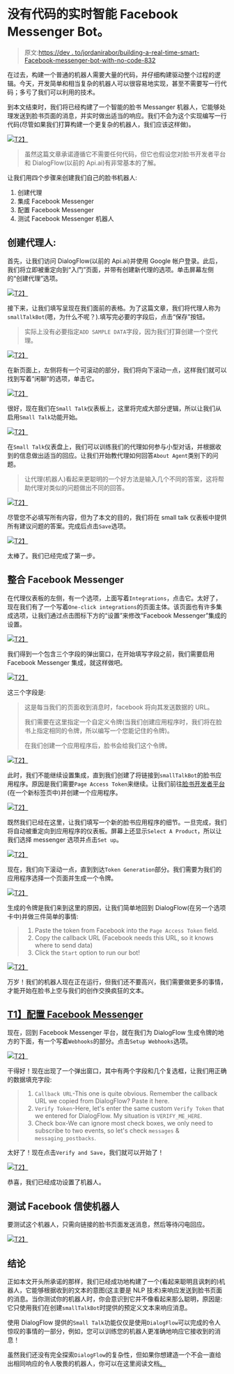 # 没有代码的实时智能 Facebook Messenger Bot。

> 原文:[https://dev . to/jordanirabor/building-a-real-time-smart-Facebook-messenger-bot-with-no-code-832](https://dev.to/jordanirabor/building-a-real-time-smart-facebook-messenger-bot-with-no-code-832)

在过去，构建一个普通的机器人需要大量的代码，并仔细构建驱动整个过程的逻辑。今天，开发简单和相当复杂的机器人可以很容易地实现，甚至不需要写一行代码；多亏了我们可以利用的技术。

到本文结束时，我们将已经构建了一个智能的脸书 Messanger 机器人，它能够处理发送到脸书页面的消息，并实时做出适当的响应。我们不会为这个实现编写一行代码(尽管如果我们打算构建一个更复杂的机器人，我们应该这样做)。

[![](../Images/f375bcd19b13c91d255c76c7958afb21.png)T2】](https://res.cloudinary.com/practicaldev/image/fetch/s--taK5-tCu--/c_limit%2Cf_auto%2Cfl_progressive%2Cq_66%2Cw_880/https://cdn.scotch.io/40410/lWGOb7GVRD2XHqZsYKJA_First.gif)

> 虽然这篇文章承诺遵循它不需要任何代码，但它也假设您对脸书开发者平台和 DialogFlow(以前的 Api.ai)有非常基本的了解。

让我们用四个步骤来创建我们自己的脸书机器人:

1.  创建代理
2.  集成 Facebook Messenger
3.  配置 Facebook Messenger
4.  测试 Facebook Messenger 机器人

## [](#create-an-agent)创建代理人:

首先，让我们访问 DialogFlow(以前的 Api.ai)并使用 Google 帐户登录。此后，我们将立即被重定向到“入门”页面，并带有创建新代理的选项。单击屏幕左侧的“创建代理”选项。

[![](../Images/7beb9e34a5798f6fc7dbbe6cb7439c38.png)T2】](https://res.cloudinary.com/practicaldev/image/fetch/s--vlVfzITI--/c_limit%2Cf_auto%2Cfl_progressive%2Cq_auto%2Cw_880/https://cdn.scotch.io/40410/le0OVBpQqWy48lODD43N_createAgent.png)

接下来，让我们填写呈现在我们面前的表格。为了这篇文章，我们将代理人称为`smallTalkBot`(嗯，为什么不呢？).填写完必要的字段后，点击“保存”按钮。

> 实际上没有必要指定`ADD SAMPLE DATA`字段，因为我们打算创建一个空代理。

[![](../Images/9b21593b744674bce4ebfcf7efa4f097.png)T2】](https://res.cloudinary.com/practicaldev/image/fetch/s--zrenvNOb--/c_limit%2Cf_auto%2Cfl_progressive%2Cq_auto%2Cw_880/https://cdn.scotch.io/40410/eYsf6Ff8Qc2Bd6aRL6UA_saveAgent.png)

在新页面上，左侧将有一个可滚动的部分，我们将向下滚动一点，这样我们就可以找到写着“闲聊”的选项，单击它。

[![](../Images/f5356b89e3a74cacff78b6ee7e6940d4.png)T2】](https://res.cloudinary.com/practicaldev/image/fetch/s--i6bEk3tH--/c_limit%2Cf_auto%2Cfl_progressive%2Cq_auto%2Cw_880/https://cdn.scotch.io/40410/H5Pny8gqSwaadVhc5bmV_smallTalk.png)

很好，现在我们在`Small Talk`仪表板上，这里将完成大部分逻辑，所以让我们从启用`Small Talk`功能开始。

[![](../Images/57ef864ce8024a4e5a456d198f8b13a3.png)T2】](https://res.cloudinary.com/practicaldev/image/fetch/s--fWYSa76S--/c_limit%2Cf_auto%2Cfl_progressive%2Cq_auto%2Cw_880/https://cdn.scotch.io/40410/IDkMhQ2hT6i2umuIFbMu_enableSmalltalk.png)

在`Small Talk`仪表盘上，我们可以训练我们的代理如何参与小型对话，并根据收到的信息做出适当的回应。让我们开始教代理如何回答`About Agent`类别下的问题。

> 让代理(机器人)看起来更聪明的一个好方法是输入几个不同的答案，这将帮助代理对类似的问题做出不同的回答。

[![](../Images/ba2ff74515b58beb4d6deca866314004.png)T2】](https://res.cloudinary.com/practicaldev/image/fetch/s--98GODMgm--/c_limit%2Cf_auto%2Cfl_progressive%2Cq_auto%2Cw_880/https://cdn.scotch.io/40410/BuHU6rLiSzGEtKS5Qt2b_enterAnswers.png)

尽管您不必填写所有内容，但为了本文的目的，我们将在 small talk 仪表板中提供所有建议问题的答案。完成后点击`Save`选项。

[![](../Images/631ae1f1981a341354380b7db2fea630.png)T2】](https://res.cloudinary.com/practicaldev/image/fetch/s--na-mdqxY--/c_limit%2Cf_auto%2Cfl_progressive%2Cq_auto%2Cw_880/https://cdn.scotch.io/40410/6cgrJRXJRZyAH5X0Yu7v_saveFinal.png)

太棒了。我们已经完成了第一步。

## [](#integrating-facebook-messenger)整合 Facebook Messenger

在代理仪表板的左侧，有一个选项，上面写着`Integrations`，点击它。太好了，现在我们有了一个写着`One-click integrations`的页面主体。该页面也有许多集成选项，让我们通过点击图标下方的“设置”来修改“Facebook Messenger”集成的设置。

[![](../Images/14edfb263b2510c6d4ba5e555b38ee96.png)T2】](https://res.cloudinary.com/practicaldev/image/fetch/s--Qn0II3xF--/c_limit%2Cf_auto%2Cfl_progressive%2Cq_auto%2Cw_880/https://cdn.scotch.io/40410/sa4zytfPQfqUXBDjDYN8_enableMessenger.png)

我们得到一个包含三个字段的弹出窗口，在开始填写字段之前，我们需要启用 Facebook Messenger 集成，就这样做吧。

[![](../Images/b6f0e3e0e0429ef4fd4adc628295e08e.png)T2】](https://res.cloudinary.com/practicaldev/image/fetch/s--dlZ-5TRM--/c_limit%2Cf_auto%2Cfl_progressive%2Cq_auto%2Cw_880/https://cdn.scotch.io/40410/gjYHycBR6mq7x5JajKWA_newEnableMessenger.png)

这三个字段是:

> 这是每当我们的页面收到消息时，facebook 将向其发送数据的 URL。
> 
> 我们需要在这里指定一个自定义令牌(当我们创建应用程序时，我们将在脸书上指定相同的令牌，所以编写一个您能记住的令牌)。
> 
> 在我们创建一个应用程序后，脸书会给我们这个令牌。

[![](../Images/aa9580f97274bf68a3f3148deab463d9.png)T2】](https://res.cloudinary.com/practicaldev/image/fetch/s--lNhtt_lR--/c_limit%2Cf_auto%2Cfl_progressive%2Cq_auto%2Cw_880/https://cdn.scotch.io/40410/JjtB71xDTnmofgNOVG3V_tokenHere.png)

此时，我们不能继续设置集成，直到我们创建了将链接到`smallTalkBot`的脸书应用程序。原因是我们需要`Page Access Token`来继续。让我们前往[脸书开发者平台](https://developers.facebook.com/)(在一个新标签页中)并创建一个应用程序。

[![](../Images/55874fc83a3196511a78b799ca3f9f13.png)T2】](https://res.cloudinary.com/practicaldev/image/fetch/s--YKKjXwdP--/c_limit%2Cf_auto%2Cfl_progressive%2Cq_auto%2Cw_880/https://cdn.scotch.io/40410/TWZjdQvFSFiC6qpKonOr_createApp.png)

既然我们已经在这里，让我们填写一个新的脸书应用程序的细节。一旦完成，我们将自动被重定向到应用程序的仪表板。屏幕上还显示`Select A Product`，所以让我们选择 messenger 选项并点击`Set up`。

[![](../Images/5a210a18d826a524cef26c2ef378b5e9.png)T2】](https://res.cloudinary.com/practicaldev/image/fetch/s--0bwnK2XV--/c_limit%2Cf_auto%2Cfl_progressive%2Cq_auto%2Cw_880/https://cdn.scotch.io/40410/lGXzVnDRSWJE4GaxVejU_setUpMessenger.png)

现在，我们向下滚动一点，直到到达`Token Generation`部分。我们需要为我们的应用程序选择一个页面并生成一个令牌。

[![](../Images/cd808e89f523e30719d30da9d7770abf.png)T2】](https://res.cloudinary.com/practicaldev/image/fetch/s--UVJz4yO6--/c_limit%2Cf_auto%2Cfl_progressive%2Cq_auto%2Cw_880/https://cdn.scotch.io/40410/m3O5M15YRZmf6gJc53oO_generateTokens.png)

生成的令牌是我们来到这里的原因，让我们简单地回到 DialogFlow(在另一个选项卡中)并做三件简单的事情:

> 1.  Paste the token from Facebook into the `Page Access Token` field.
> 2.  Copy the callback URL (Facebook needs this URL, so it knows where to send data)
> 3.  Click the `Start` option to run our bot!

[![](../Images/c4f162572c335dc138f748cba92d3c93.png)T2】](https://res.cloudinary.com/practicaldev/image/fetch/s--aprsnmxH--/c_limit%2Cf_auto%2Cfl_progressive%2Cq_auto%2Cw_880/https://cdn.scotch.io/40410/9GkGTi34RNmYwcg2KemI_pasteCallBack.png)

万岁！我们的机器人现在正在运行，但我们还不要高兴，我们需要做更多的事情，才能开始在脸书上空与我们的创作交换疯狂的文本。

## [T1】配置 Facebook Messenger](#configuring-facebook-messenger)

现在，回到 Facebook Messenger 平台，就在我们为 DialogFlow 生成令牌的地方的下面，有一个写着`Webhooks`的部分。点击`Setup Webhooks`选项。

[![](../Images/3e91f95486043fddfec887ed1921df0c.png)T2】](https://res.cloudinary.com/practicaldev/image/fetch/s--YLCHR0JO--/c_limit%2Cf_auto%2Cfl_progressive%2Cq_auto%2Cw_880/https://cdn.scotch.io/40410/9RfnWzfKQNylaTskFzcR_setupWebhook.png)

干得好！现在出现了一个弹出窗口，其中有两个字段和几个复选框，让我们用正确的数据填充字段:

> 1.  `Callback URL`-This one is quite obvious. Remember the callback URL we copied from DialogFlow? Paste it here.
> 2.  `Verify Token`-Here, let's enter the same custom `Verify Token` that we entered for DialogFlow. My situation is `VERIFY_ME_HERE`.
> 3.  Check box-We can ignore most check boxes, we only need to subscribe to two events, so let's check `messages` & `messaging_postbacks`.

太好了！现在点击`Verify and Save`，我们就可以开始了！

[![](../Images/155d82ad95e65384bc32d2e9d1b3e0b5.png)T2】](https://res.cloudinary.com/practicaldev/image/fetch/s--NuSQWwj2--/c_limit%2Cf_auto%2Cfl_progressive%2Cq_auto%2Cw_880/https://cdn.scotch.io/40410/DxUre3GQbC4gxtSxQgFj_verifyAndSave.png)

恭喜，我们已经成功设置了机器人。

## [](#testing-the-facebook-messenger-bot)测试 Facebook 信使机器人

要测试这个机器人，只需向链接的脸书页面发送消息，然后等待闪电回应。

[![](../Images/e070c4e8707bd1c0410d92f76bb354a7.png)T2】](https://res.cloudinary.com/practicaldev/image/fetch/s--Xv3uCzgP--/c_limit%2Cf_auto%2Cfl_progressive%2Cq_66%2Cw_880/https://cdn.scotch.io/40410/CwQSGyJiQvevVCoiv3yQ_Number.gif)

## [](#conclusion)结论

正如本文开头所承诺的那样，我们已经成功地构建了一个(看起来聪明且讽刺的)机器人，它能够根据收到的文本的意图(这主要是 NLP 技术)来响应发送到脸书页面的消息。当你测试你的机器人时，你会意识到它并不像看起来那么聪明，原因是:它只使用我们在创建`smallTalkBot`时提供的预定义文本来响应消息。

使用 DialogFlow 提供的`Small Talk`功能仅仅是使用`DialogFlow`可以完成的令人惊叹的事情的一部分，例如，您可以训练您的机器人更准确地响应它接收到的消息！

虽然我们还没有完全探索`DialogFlow`的复杂性，但如果你想建造一个不会一直给出相同响应的令人敬畏的机器人，你可以在这里阅读文档[。](https://dialogflow.com/docs/getting-started/basics)